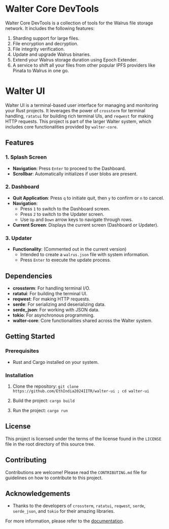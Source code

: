 # Walter Core DevTools

Walter Core DevTools is a collection of tools for the Walrus file storage network. It includes the following features:

1. Sharding support for large files.
2. File encryption and decryption.
3. File integrity verification.
4. Update and upgrade Walrus binaries.
5. Extend your Walrus storage duration using Epoch Extender.
6. A service to shift all your files from other popular IPFS providers like Pinata to Walrus in one go.

# Walter UI

Walter UI is a terminal-based user interface for managing and monitoring your Rust projects. It leverages the power of `crossterm` for terminal handling, `ratatui` for building rich terminal UIs, and `reqwest` for making HTTP requests. This project is part of the larger Walter system, which includes core functionalities provided by `walter-core`.

## Features

### 1. Splash Screen
- **Navigation**: Press `Enter` to proceed to the Dashboard.
- **Scrollbar**: Automatically initializes if user blobs are present.

### 2. Dashboard
- **Quit Application**: Press `q` to initiate quit, then `y` to confirm or `n` to cancel.
- **Navigation**: 
    - Press `1` to switch to the Dashboard screen.
    - Press `2` to switch to the Updater screen.
    - Use `Up` and `Down` arrow keys to navigate through rows.
- **Current Screen**: Displays the current screen (Dashboard or Updater).

### 3. Updater
- **Functionality**: (Commented out in the current version)
    - Intended to create a `walrus.json` file with system information.
    - Press `Enter` to execute the update process.

## Dependencies

- **crossterm**: For handling terminal I/O.
- **ratatui**: For building the terminal UI.
- **reqwest**: For making HTTP requests.
- **serde**: For serializing and deserializing data.
- **serde_json**: For working with JSON data.
- **tokio**: For asynchronous programming.
- **walter-core**: Core functionalities shared across the Walter system.

## Getting Started

### Prerequisites

- Rust and Cargo installed on your system.

### Installation

1. Clone the repository:
        ```
        git clone https://github.com/EthIndia2024IITR/walter-ui ;
        cd walter-ui
        ```

2. Build the project:
        ```
        cargo build
        ```

3. Run the project:
        ```
        cargo run
        ```

## License

This project is licensed under the terms of the license found in the `LICENSE` file in the root directory of this source tree.

## Contributing

Contributions are welcome! Please read the `CONTRIBUTING.md` file for guidelines on how to contribute to this project.

## Acknowledgements

- Thanks to the developers of `crossterm`, `ratatui`, `reqwest`, `serde`, `serde_json`, and `tokio` for their amazing libraries.

For more information, please refer to the [documentation](https://doc.rust-lang.org/cargo/guide/cargo-toml-vs-cargo-lock.html).
